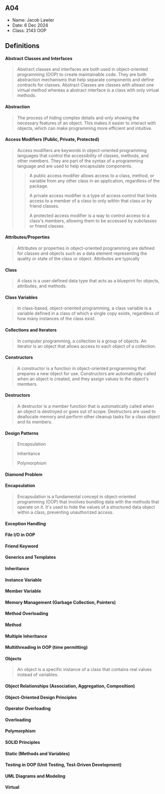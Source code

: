  ## A04

- Name: Jacob Lawler
- Date: 6 Dec 2024
- Class: 2143 OOP
  

## Definitions

#### Abstract Classes and Interfaces
> Abstract classes and interfaces are both used in object-oriented programming (OOP) to create maintainable code. They are both abstraction mechanisms that help separate components and define contracts for classes. Abstract Classes are classes with atleast one virtual method whereas a abstract interface is a class with only virtual methods.
#### Abstraction 
>  The process of hiding complex details and only showing the necessary features of an object. This makes it easier to interact with objects, which can make programming more efficient and intuitive. 
#### Access Modifiers (Public, Private, Protected)
> Access modifiers are keywords in object-oriented programming languages that control the accessibility of classes, methods, and other members. They are part of the syntax of a programming language and are used to help encapsulate components.
>>
>>  A public access modifier allows access to a class, method, or variable from any other class in an application, regardless of the package. 
>>
>> A private access modifier is a type of access control that limits access to a member of a class to only within that class or by friend classes. 
>>
>> A protected access modifier is a way to control access to a class's members, allowing them to be accessed by subclasses or friend classes.
#### Attributes/Properties
> Attributes or properties in object-oriented programming are defined for classes and objects such as a data element representing the quality or state of the class or object. Attributes are typically 
#### Class
>  A class is a user-defined data type that acts as a blueprint for objects, attributes, and methods.
#### Class Variables
> In class-based, object-oriented programming, a class variable is a variable defined in a class of which a single copy exists, regardless of how many instances of the class exist. 
#### Collections and Iterators 
> In computer programming, a collection is a group of objects.
> An iterator is an object that allows access to each object of a collection.
#### Constructors
> A constructor is a function in object-oriented programming that prepares a new object for use. Constructors are automatically called when an object is created, and they assign values to the object's members.
#### Destructors 
> A destructor is a member function that is automatically called when an object is destroyed or goes out of scope. Destructors are used to deallocate memory and perform other cleanup tasks for a class object and its members.
#### Design Patterns
> Encapsulation
> 
> Inheritance
> 
> Polymorphism
#### Diamond Problem
>
#### Encapsulation 
> Encapsulation is a fundamental concept in object-oriented programming (OOP) that involves bundling data with the methods that operate on it. It's used to hide the values of a structured data object within a class, preventing unauthorized access. 
#### Exception Handling
> 
#### File I/O in OOP 
#### Friend Keyword
#### Generics and Templates
#### Inheritance
#### Instance Variable
#### Member Variable
#### Memory Management (Garbage Collection, Pointers)
#### Method Overloading 
#### Method
#### Multiple Inheritance
#### Multithreading in OOP (time permitting)
#### Objects 
> An object is a specific instance of a class that contains real values instead of variables.
#### Object Relationships (Association, Aggregation, Composition)
#### Object-Oriented Design Principles
#### Operator Overloading
#### Overloading
#### Polymorphism
#### SOLID Principles 
#### Static (Methods and Variables)
#### Testing in OOP (Unit Testing, Test-Driven Development)
#### UML Diagrams and Modeling
#### Virtual
